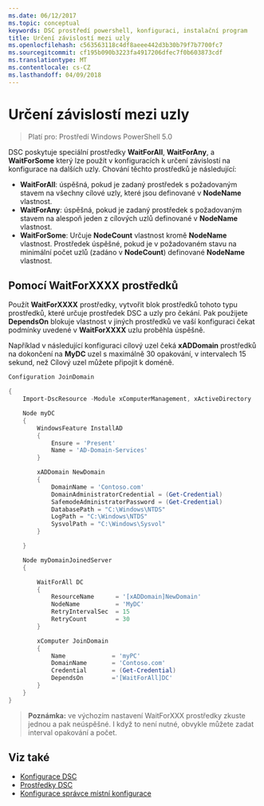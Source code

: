 ```yaml
---
ms.date: 06/12/2017
ms.topic: conceptual
keywords: DSC prostředí powershell, konfiguraci, instalační program
title: Určení závislostí mezi uzly
ms.openlocfilehash: c563563118c4df8aeee442d3b30b79f7b7700fc7
ms.sourcegitcommit: cf195b090b3223fa4917206dfec7f0b603873cdf
ms.translationtype: MT
ms.contentlocale: cs-CZ
ms.lasthandoff: 04/09/2018
---
```

# <a name="specifying-cross-node-dependencies"></a>Určení závislostí mezi uzly

> Platí pro: Prostředí Windows PowerShell 5.0

DSC poskytuje speciální prostředky **WaitForAll**, **WaitForAny**, a **WaitForSome** který lze použít v konfiguracích k určení závislostí na konfigurace na dalších uzly. Chování těchto prostředků je následující:

* **WaitForAll**: úspěšná, pokud je zadaný prostředek s požadovaným stavem na všechny cílové uzly, které jsou definované v **NodeName** vlastnost.
* **WaitForAny**: úspěšná, pokud je zadaný prostředek s požadovaným stavem na alespoň jeden z cílových uzlů definované v **NodeName** vlastnost.
* **WaitForSome**: Určuje **NodeCount** vlastnost kromě **NodeName** vlastnost. Prostředek úspěšné, pokud je v požadovaném stavu na minimální počet uzlů (zadáno v **NodeCount**) definované **NodeName** vlastnost.

## <a name="using-waitforxxxx-resources"></a>Pomocí WaitForXXXX prostředků

Použít **WaitForXXXX** prostředky, vytvořit blok prostředků tohoto typu prostředků, které určuje prostředek DSC a uzly pro čekání. Pak použijete **DependsOn** blokuje vlastnost v jiných prostředků ve vaší konfiguraci čekat podmínky uvedené v **WaitForXXXX** uzlu proběhla úspěšně.

Například v následující konfiguraci cílový uzel čeká **xADDomain** prostředků na dokončení na **MyDC** uzel s maximálně 30 opakování, v intervalech 15 sekund, než Cílový uzel můžete připojit k doméně.

```powershell
Configuration JoinDomain

{
    Import-DscResource -Module xComputerManagement, xActiveDirectory

    Node myDC
    {
        WindowsFeature InstallAD
        {
            Ensure = 'Present'
            Name = 'AD-Domain-Services'
        }

        xADDomain NewDomain
        {
            DomainName = 'Contoso.com'
            DomainAdministratorCredential = (Get-Credential)
            SafemodeAdministratorPassword = (Get-Credential)
            DatabasePath = "C:\Windows\NTDS"
            LogPath = "C:\Windows\NTDS"
            SysvolPath = "C:\Windows\Sysvol"
        }

    }

    Node myDomainJoinedServer
    {

        WaitForAll DC
        {
            ResourceName      = '[xADDomain]NewDomain'
            NodeName          = 'MyDC'
            RetryIntervalSec  = 15
            RetryCount        = 30
        }

        xComputer JoinDomain
        {
            Name             = 'myPC'
            DomainName       = 'Contoso.com'
            Credential       = (Get-Credential)
            DependsOn        ='[WaitForAll]DC'
        }
    }
}
```

>**Poznámka:** ve výchozím nastavení WaitForXXX prostředky zkuste jednou a pak neúspěšné. I když to není nutné, obvykle můžete zadat interval opakování a počet.

## <a name="see-also"></a>Viz také
* [Konfigurace DSC](configurations.md)
* [Prostředky DSC](resources.md)
* [Konfigurace správce místní konfigurace](metaConfig.md)
